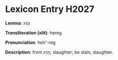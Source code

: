 # Lexicon Entry H2027

**Lemma**: הֶרֶג

**Transliteration (xlit)**: hereg

**Pronunciation**: heh'-reg

**Description**:
from הָרַג; slaughter; be slain, slaughter.
